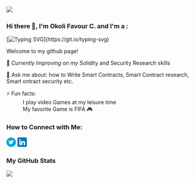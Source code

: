 <img src="https://images.unsplash.com/photo-1444492417251-9c84a5fa18e0?ixlib=rb-1.2.1&ixid=eyJhcHBfaWQiOjEyMDd9&auto=format&fit=crop&w=975&h=300&q=80"/>
 

### Hi there 👋, I'm Okoli Favour C. and I'm a :
[![Typing SVG](https://readme-typing-svg.herokuapp.com?font=Comic+Sans&size=22&pause=1000&color=E23110&width=435&lines=Blockchain+Security+Researcher;)](https://git.io/typing-svg)

Welcome to my github page! <br> 
 

 
 
🌱 *Currently Improving on my* Solidity and Security Research skills<br> 

💬 Ask me about: how to Write Smart Contracts, Smart Contract research, Smart ontract security etc. <br>
 
⚡ Fun facts:<br>
&nbsp;&nbsp;&nbsp;&nbsp;&nbsp;&nbsp;&nbsp;&nbsp;&nbsp;&nbsp; I play video Games at my leisure time<br>
&nbsp;&nbsp;&nbsp;&nbsp;&nbsp;&nbsp;&nbsp;&nbsp;&nbsp;&nbsp; My favorite Game is FIFA  🎮  <br>
 

### How to Connect with Me:
<a href="https://twitter.com/okolicodes" rel="nofollow"><img alt="Adebayo's Twitter Link" src="https://github.com/OleanjiKingCode/OleanjiKingCode/raw/master/003-twitter.png" width="5%" style="max-width: 100%;"></a>
<a href="https://www.linkedin.com/in/chimdiuto-okoli-32a2191b2/" rel="nofollow"><img src="https://github.com/OleanjiKingCode/OleanjiKingCode/raw/master/004-linkedin.png" width="5%" style="max-width: 100%;"></a>
### My GitHub Stats
<img 
   src="https://github-readme-stats.vercel.app/api?username=okolicodes7&show_icons=true&theme=tokyonight" 
/>
